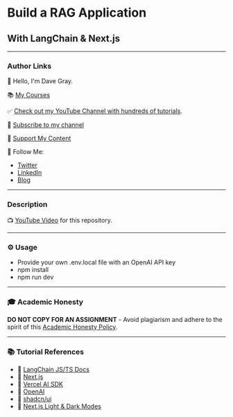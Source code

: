 # Build a RAG Application
## With LangChain & Next.js
---

### Author Links

👋 Hello, I'm Dave Gray.

📚 [My Courses](https://courses.davegray.codes/)

✅ [Check out my YouTube Channel with hundreds of tutorials](https://www.youtube.com/DaveGrayTeachesCode).

🚩 [Subscribe to my channel](https://bit.ly/3nGHmNn)

💖 [Support My Content](https://patreon.com/davegray)

🚀 Follow Me:

- [Twitter](https://twitter.com/yesdavidgray)
- [LinkedIn](https://www.linkedin.com/in/davidagray/)
- [Blog](https://davegray.codes)

---

### Description

📺 [YouTube Video](https://youtu.be/YLagvzoWCL0) for this repository.

---

### ⚙ Usage

- Provide your own .env.local file with an OpenAI API key
- npm install
- npm run dev

---

### 🎓 Academic Honesty

**DO NOT COPY FOR AN ASSIGNMENT** - Avoid plagiarism and adhere to the spirit of this [Academic Honesty Policy](https://www.freecodecamp.org/news/academic-honesty-policy/).

---

### 📚 Tutorial References

- 🔗 [LangChain JS/TS Docs](https://js.langchain.com/docs/get_started/introduction)
- 🔗 [Next.js](https://nextjs.org/)
- 🔗 [Vercel AI SDK](https://sdk.vercel.ai/docs)
- 🔗 [OpenAI](https://openai.com/)
- 🔗 [shadcn/ui](https://ui.shadcn.com/)
- 🔗 [Next.js Light & Dark Modes](https://www.davegray.codes/posts/light-dark-mode-nextjs-app-router-tailwind)